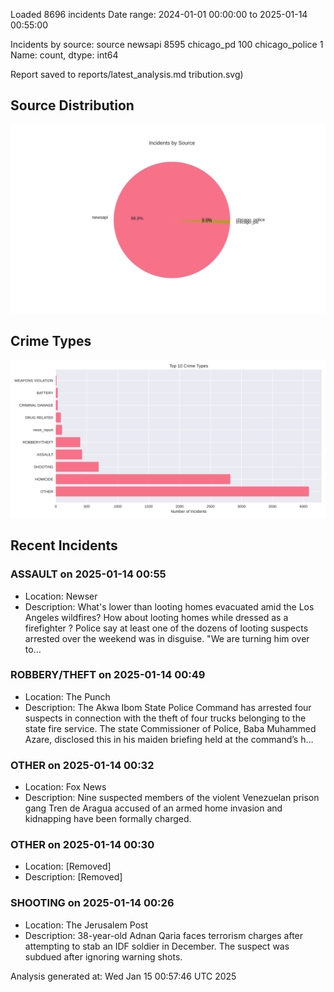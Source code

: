 
Loaded 8696 incidents
Date range: 2024-01-01 00:00:00 to 2025-01-14 00:55:00

Incidents by source:
source
newsapi           8595
chicago_pd         100
chicago_police       1
Name: count, dtype: int64

Report saved to reports/latest_analysis.md
tribution.svg)

## Source Distribution
![Source Distribution](images/source_distribution.svg)

## Crime Types
![Crime Types](images/crime_types.svg)

## Recent Incidents

### ASSAULT on 2025-01-14 00:55
- Location: Newser
- Description: What's lower than looting homes evacuated amid the Los Angeles wildfires? How about looting homes while dressed as a firefighter ? Police say at least one of the dozens of looting suspects arrested over the weekend was in disguise. "We are turning him over to…


### ROBBERY/THEFT on 2025-01-14 00:49
- Location: The Punch
- Description: The Akwa Ibom State Police Command has arrested four suspects in connection with the theft of four trucks belonging to the state fire service. The state Commissioner of Police, Baba Muhammed Azare, disclosed this in his maiden briefing held at the command’s h…


### OTHER on 2025-01-14 00:32
- Location: Fox News
- Description: Nine suspected members of the violent Venezuelan prison gang Tren de Aragua accused of an armed home invasion and kidnapping have been formally charged.


### OTHER on 2025-01-14 00:30
- Location: [Removed]
- Description: [Removed]


### SHOOTING on 2025-01-14 00:26
- Location: The Jerusalem Post
- Description: 38-year-old Adnan Qaria faces terrorism charges after attempting to stab an IDF soldier in December. The suspect was subdued after ignoring warning shots.

Analysis generated at: Wed Jan 15 00:57:46 UTC 2025
